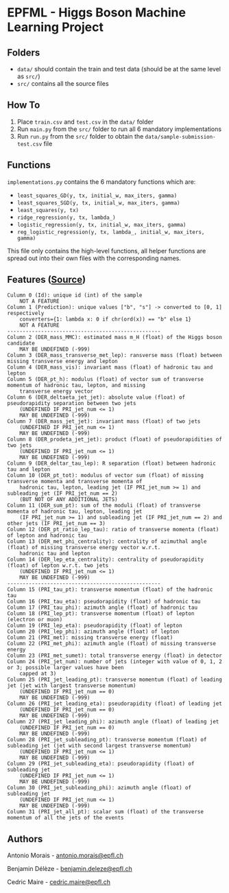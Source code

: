 # EPFML - Higgs Boson Machine Learning Project

## Folders
* `data/` should contain the train and test data (should be at the same level as `src/`)
* `src/` contains all the source files

## How To
1) Place `train.csv` and `test.csv` in the `data/` folder
2) Run `main.py` from the `src/` folder to run all 6 mandatory implementations
3) Run `run.py` from the `src/` folder to obtain the `data/sample-submission-test.csv` file

## Functions
`implementations.py` contains the 6 mandatory functions which are:
* `least_squares_GD(y, tx, initial_w, max_iters, gamma)`
* `least_squares_SGD(y, tx, initial_w, max_iters, gamma)`
* `least_squares(y, tx)`
* `ridge_regression(y, tx, lambda_)`
* `logistic_regression(y, tx, initial_w, max_iters, gamma)`
* `reg_logistic_regression(y, tx, lambda_, initial_w, max_iters, gamma)`

This file only contains the high-level functions, all helper functions are spread out into their own files with the corresponding names.

## Features ([Source](http://higgsml.lal.in2p3.fr/files/2014/04/documentation_v1.8.pdf))
```
Culumn 0 (Id): unique id (int) of the sample
    NOT A FEATURE
Column 1 (Prediction): unique values ["b", "s"] -> converted to [0, 1] respectively
    converters={1: lambda x: 0 if chr(ord(x)) == "b" else 1}
    NOT A FEATURE
--------------------------------------------------
Column 2 (DER_mass_MMC): estimated mass m_H (float) of the Higgs boson candidate
    MAY BE UNDEFINED (-999)
Column 3 (DER_mass_transverse_met_lep): ransverse mass (float) between missing transverse energy and lepton
Column 4 (DER_mass_vis): invariant mass (float) of hadronic tau and lepton
Column 5 (DER_pt_h): modulus (float) of vector sum of transverse momentum of hadronic tau, lepton, and missing
    transverse energy vector
Column 6 (DER_deltaeta_jet_jet): absolute value (float) of pseudorapidity separation between two jets
    (UNDEFINED IF PRI_jet_num <= 1)
    MAY BE UNDEFINED (-999)
Column 7 (DER_mass_jet_jet): invariant mass (float) of two jets
    (UNDEFINED IF PRI_jet_num <= 1)
    MAY BE UNDEFINED (-999)
Column 8 (DER_prodeta_jet_jet): product (float) of pseudorapidities of two jets
    (UNDEFINED IF PRI_jet_num <= 1)
    MAY BE UNDEFINED (-999)
Column 9 (DER_deltar_tau_lep): R separation (float) between hadronic tau and lepton
Column 10 (DER_pt_tot): modulus of vector sum (float) of missing transverse momenta and transverse momenta of
    hadronic tau, lepton, leading jet (IF PRI_jet_num >= 1) and subleading jet (IF PRI_jet_num == 2)
    (BUT NOT OF ANY ADDITIONAL JETS)
Column 11 (DER_sum_pt): sum of the moduli (float) of transverse momenta of hadronic tau, lepton, leading jet
    (IF PRI_jet_num >= 1) and subleading jet (IF PRI_jet_num == 2) and other jets (IF PRI_jet_num == 3)
Column 12 (DER_pt_ratio_lep_tau): ratio of transverse momenta (float) of lepton and hadronic tau
Column 13 (DER_met_phi_centrality): centrality of azimuthal angle (float) of missing transverse energy vector w.r.t.
    hadronic tau and lepton
Column 14 (DER_lep_eta_centrality): centrality of pseudorapidity (float) of lepton w.r.t. two jets
    (UNDEFINED IF PRI_jet_num <= 1)
    MAY BE UNDEFINED (-999)
--------------------------------------------------
Column 15 (PRI_tau_pt): transverse momentum (float) of the hadronic tau
Column 16 (PRI_tau_eta): pseudorapidity (float) of hadronic tau
Column 17 (PRI_tau_phi): azimuth angle (float) of hadronic tau
Column 18 (PRI_lep_pt): transverse momentum (float) of lepton (electron or muon)
Column 19 (PRI_lep_eta): pseudorapidity (float) of lepton
Column 20 (PRI_lep_phi): azimuth angle (float) of lepton
Column 21 (PRI_met): missing transverse energy (float)
Column 22 (PRI_met_phi): azimuth angle (float) of missing transverse energy
Column 23 (PRI_met_sumet): total transverse energy (float) in detector
Column 24 (PRI_jet_num): number of jets (integer with value of 0, 1, 2 or 3; possible larger values have been
    capped at 3)
Column 25 (PRI_jet_leading_pt): transverse momentum (float) of leading jet (jet with largest transverse momentum)
    (UNDEFINED IF PRI_jet_num == 0)
    MAY BE UNDEFINED (-999)
Column 26 (PRI_jet_leading_eta): pseudorapidity (float) of leading jet
    (UNDEFINED IF PRI_jet_num == 0)
    MAY BE UNDEFINED (-999)
Column 27 (PRI_jet_leading_phi): azimuth angle (float) of leading jet
    (UNDEFINED IF PRI_jet_num == 0)
    MAY BE UNDEFINED (-999)
Column 28 (PRI_jet_subleading_pt): transverse momentum (float) of subleading jet (jet with second largest transverse momentum)
    (UNDEFINED IF PRI_jet_num <= 1)
    MAY BE UNDEFINED (-999)
Column 29 (PRI_jet_subleading_eta): pseudorapidity (float) of subleading jet
    (UNDEFINED IF PRI_jet_num <= 1)
    MAY BE UNDEFINED (-999)
Column 30 (PRI_jet_subleading_phi): azimuth angle (float) of subleading jet
    (UNDEFINED IF PRI_jet_num <= 1)
    MAY BE UNDEFINED (-999)
Column 31 (PRI_jet_all_pt): scalar sum (float) of the transverse momentum of all the jets of the events
```
## Authors
Antonio Morais - antonio.morais@epfl.ch

Benjamin Délèze - benjamin.deleze@epfl.ch

Cedric Maire - cedric.maire@epfl.ch

